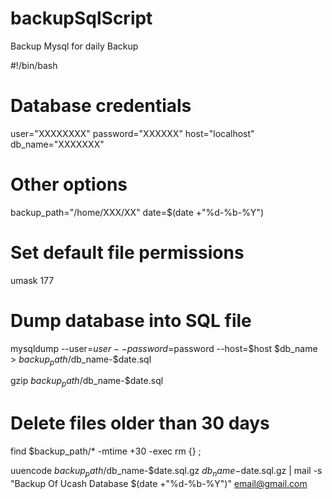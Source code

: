 # backupSqlScript
Backup Mysql for daily Backup 


#!/bin/bash

# Database credentials
 user="XXXXXXXX"
 password="XXXXXX"
 host="localhost"
 db_name="XXXXXXX"
# Other options
 backup_path="/home/XXX/XX"
 date=$(date +"%d-%b-%Y")
# Set default file permissions
 umask 177
 
# Dump database into SQL file
mysqldump --user=$user --password=$password --host=$host $db_name > $backup_path/$db_name-$date.sql

gzip $backup_path/$db_name-$date.sql

# Delete files older than 30 days
 find $backup_path/* -mtime +30 -exec rm {} \;
 
uuencode $backup_path/$db_name-$date.sql.gz $db_name-$date.sql.gz | mail -s "Backup Of Ucash Database $(date +"%d-%b-%Y")" email@gmail.com
